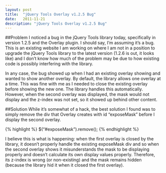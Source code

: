 ```yaml
---
layout: post
title:  "jQuery Tools Overlay v1.2.5 Bug"
date:   2011-11-21
description: "jQuery Tools Overlay v1.2.5 Bug"
---
```

##Problem
I noticed a bug in the jQuery Tools library today, specifically in version 1.2.5 and the Overlay plugin. I should say, I’m assuming it’s a bug. This is an existing website I am working on where I am not in a position to upgrade the jQuery Tools library to the latest version (1.2.6 is out, it looks like) and I don’t know how much of the problem may be due to how existing code is possibly interfering with the library.

In any case, the bug showed up when I had an existing overlay showing and wanted to show another overlay. By default, the library allows one overlay at a time. This was fine with me as I needed to close the existing overlay before showing the new one. The library handles this automatically. However, when the second overlay was displayed, the mask would not display and the z-index was not set, so it showed up behind other content.

##Solution
While it’s somewhat of a hack, the best solution I found was to simply remove the div that Overlay creates with id “exposeMask” before I display the second overlay.

{% highlight %}
$(“#exposeMask”).remove();
{% endhighlight %}

I believe this is what is happening: when the first overlay is closed by the library, it doesn’t properly handle the existing exposeMask div and so when the second overlay shows it misunderstands the mask to be displaying properly and doesn’t calculate its own display values properly. Therefore, its z-index is wrong (or non-existing) and the mask remains hidden (because the library hid it when it closed the first overlay).
